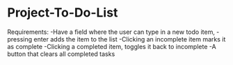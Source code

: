# Project-To-Do-List
Requirements: -Have a field where the user can type in a new todo item, -pressing enter adds the item to the list -Clicking an incomplete item marks it as complete -Clicking a completed item, toggles it back to incomplete -A button that clears all completed tasks
